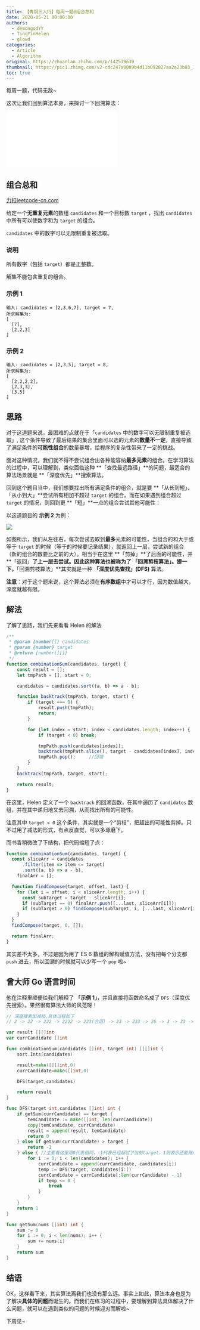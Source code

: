```yaml
---
title: 【青铜三人行】每周一题@组合总和
date: 2020-05-21 00:00:00
authors:
  - demongodYY
  - TingYinHelen
  - glowd
categories:
  - Article
  - Algorithm
original: https://zhuanlan.zhihu.com/p/142539639
thumbnail: https://pic1.zhimg.com/v2-cdc247a0009b4d11b092827aa2a23b83_1200x500.jpg
toc: true
---
```


每周一题，代码无敌~

这次让我们回到算法本身，来探讨一下回溯算法：

<iframe
    frameborder="no" framespacing="0"
    scrolling="no" allowfullscreen="true"
    loading="lazy" lazyload="1"
    src="//player.bilibili.com/player.html?aid=243225187&bvid=BV1se411W7T4&cid=193228326&page=1"
></iframe>

## 组合总和

[力扣 ​leetcode-cn.com][1]

给定一个**无重复元素**的数组 `candidates` 和一个目标数 `target` ，找出 `candidates` 中所有可以使数字和为 `target` 的组合。

`candidates` 中的数字可以无限制重复被选取。

<!-- more -->

### 说明

所有数字（包括 `target`）都是正整数。

解集不能包含重复的组合。

### 示例 1

```text
输入: candidates = [2,3,6,7], target = 7,
所求解集为:
[
  [7],
  [2,2,3]
]
```

### 示例 2

```text
输入: candidates = [2,3,5], target = 8,
所求解集为:
[
  [2,2,2,2],
  [2,3,3],
  [3,5]
]
```

## 思路

对于这道题来说，最困难的点就在于「`candidates` 中的数字可以无限制重复被选取」, 这个条件导致了最后结果的集合里面可以选的元素的**数量不一定**，直接导致了满足条件的**可能性组合**的数量暴增，给程序的复杂性带来了一定的挑战。

面对这种情况，我们就不得不尝试组合出各种能容纳**最多元素**的组合。在学习算法的过程中，可以理解到，类似面临这种 **「查找最远路径」**的问题，最适合的算法场景就是 **「深度优先」**搜索算法。

回到这个题目当中，我们想要找出所有满足条件的组合，就是要 **「从长到短」、「从小到大」**尝试所有相加不超过 `target` 的组合。而在如果遇到组合超过 `target` 的情况，则回到更 **「短」**一点的组合尝试其他可能性：

以这道题目的 **示例 2** 为例：

![](https://pic2.zhimg.com/80/v2-1212bd81293af4adc17fa76ff0c6af61_1440w.jpg)

如图所示，我们从左往右，每次尝试去取到**最多**元素的可能性，当组合的和大于或等于 `target` 的时候（等于的时候要记录结果），就返回上一层，尝试新的组合（新的组合的数要比之前的大）。相当于在这里 **「剪掉」**了后面的可能性，并 **「返回」**了上一层去尝试。因此这种算法也被称为了 **「回溯剪枝算法」**。提一下，**「回溯剪枝算法」**其实就是一种 **「深度优先查找」(DFS)** 算法。

**注意**：对于这个题来说，这个算法必须在**有序数组**中才可以才行，因为数值越大，深度就越有限。

## 解法

了解了思路，我们先来看看 Helen 的解法

```JavaScript
/**
 * @param {number[]} candidates
 * @param {number} target
 * @return {number[][]}
 */
function combinationSum(candidates, target) {
    const result = [];
    let tmpPath = [], start = 0;

    candidates = candidates.sort((a, b) => a - b);

    function backtrack(tmpPath, target, start) {
        if (target === 0) {
            result.push(tmpPath);
            return;
        }

        for (let index = start; index < candidates.length; index++) {
            if (target < 0) break;

            tmpPath.push(candidates[index]);
            backtrack(tmpPath.slice(), target - candidates[index], index);
            tmpPath.pop();     //回溯
        }
    }
    backtrack(tmpPath, target, start);

    return result;
}
```

在这里，Helen 定义了一个 `backtrack` 的回溯函数，在其中遍历了 `candidates` 数组，并在其中递归地又去回溯，从而找出所有的可能性。

注意其中 `target < 0` 这个条件，其实就是一个“剪枝”，把超出的可能性剪掉。只不过用了减法的形式，有点反直觉，可以多琢磨下。

而书香稍微改了下结构，把代码缩短了点：

```JavaScript
function combinationSum(candidates, target) {
  const sliceArr = candidates
      .filter(item => item <= target)
      .sort((a, b) => a - b),
    finalArr = [];

  function findCompose(target, offset, last) {
    for (let i = offset; i < sliceArr.length; i++) {
      const subTarget = target - sliceArr[i];
      if (subTarget == 0) finalArr.push([...last, sliceArr[i]]);
      if (subTarget > 0) findCompose(subTarget, i, [...last, sliceArr[i]]);
    }
  }
  findCompose(target, 0, []);

  return finalArr;
}
```

其实差不太多，不过是因为用了 ES 6 数组的解构赋值方法，没有把每个分支都 `push` 进去，所以回溯的时候就可以少写一个 `pop` 啦~

## 曾大师 Go 语言时间

他在注释里顺便给我们解释了 **「示例 1」**，并且直接将函数命名成了 `DFS`（深度优先搜索）。果然很有算法大师的风范呀！

```Go
// 深度搜索加减枝,具体过程如下
// 2 -> 22 -> 222 -> 2222 -> 223(合适) -> 23 -> 233 -> 26 -> 3 -> 33 -> 333 -> 36 -> 6 -> 66 ->7(合适)

var result [][]int
var currCandidate []int

func combinationSum(candidates []int, target int) [][]int {
    sort.Ints(candidates)

    result=make([][]int,0)
    currCandidate=make([]int,0)

    DFS(target,candidates)

    return result
}

func DFS(target int,candidates []int) int {
    if getSum(currCandidate) == target {
        temCandidate := make([]int, len(currCandidate))
        copy(temCandidate, currCandidate)
        result = append(result, temCandidate)
        return 0
    } else if getSum(currCandidate) > target {
        return -1
    } else { //主要看这里用0代表相同，-1代表已经超过了当前target，1则表示还能继续加
        for i := 0; i < len(candidates); i++ {
            currCandidate = append(currCandidate, candidates[i])
            temp := DFS(target, candidates[i:])
            currCandidate = currCandidate[:len(currCandidate) - 1]
            if temp <= 0 {
                break
            }
        }
    }
    return 1
}

func getSum(nums []int) int {
    sum := 0
    for i := 0; i < len(nums); i++ {
        sum += nums[i]
    }
    return sum
}
```

## 结语

OK，这样看下来，其实算法离我们也没有那么远。事实上如此，算法本身也是为了解决**具体的问题**而诞生的。而我们在练习的过程中，要理解到算法具体解决了什么问题，就可以在遇到类似的问题的时候迎刃而解啦~

下周见~

[1]: https://leetcode-cn.com/problems/combination-sum/
